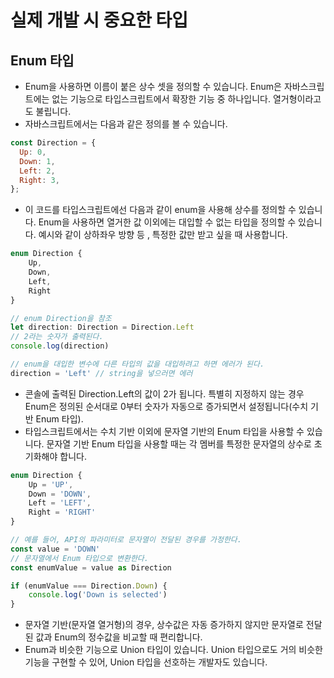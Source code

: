 # 실제 개발 시 중요한 타입

## Enum 타입

- Enum을 사용하면 이름이 붙은 상수 셋을 정의할 수 있습니다. Enum은 자바스크립트에는 없는 기능으로 타입스크립트에서 확장한 기능 중 하나입니다. 열거형이라고도 불립니다.
- 자바스크립트에서는 다음과 같은 정의를 볼 수 있습니다.

```javascript
const Direction = {
  Up: 0,
  Down: 1,
  Left: 2,
  Right: 3,
};
```

- 이 코드를 타입스크립트에선 다음과 같이 enum을 사용해 상수를 정의할 수 있습니다. Enum을 사용하면 열거한 값 이외에는 대입할 수 없는 타입을 정의할 수 있습니다. 예시와 같이 상하좌우 방향 등 , 특정한 값만 받고 싶을 때 사용합니다.

```javascript
enum Direction {
    Up,
    Down,
    Left,
    Right
}

// enum Direction을 참조
let direction: Direction = Direction.Left
// 2라는 숫자가 출력된다.
console.log(direction)

// enum을 대입한 변수에 다른 타입의 값을 대입하려고 하면 에러가 된다.
direction = 'Left' // string을 넣으러면 에러
```

- 콘솔에 출력된 Direction.Left의 값이 2가 됩니다. 특별히 지정하지 않는 경우 Enum은 정의된 순서대로 0부터 숫자가 자동으로 증가되면서 설정됩니다(수치 기반 Enum 타입).
- 타입스크립트에서는 수치 기반 이외에 문자열 기반의 Enum 타입을 사용할 수 있습니다. 문자열 기반 Enum 타입을 사용할 때는 각 멤버를 특정한 문자열의 상수로 초기화해야 합니다.

```javascript
enum Direction {
    Up = 'UP',
    Down = 'DOWN',
    Left = 'LEFT',
    Right = 'RIGHT'
}

// 예를 들어, API의 파라미터로 문자열이 전달된 경우를 가정한다.
const value = 'DOWN'
// 문자열에서 Enum 타입으로 변환한다.
const enumValue = value as Direction

if (enumValue === Direction.Down) {
    console.log('Down is selected')
}
```

- 문자열 기반(문자열 열거형)의 경우, 상수값은 자동 증가하지 않지만 문자열로 전달된 값과 Enum의 정수값을 비교할 때 편리합니다.
- Enum과 비슷한 기능으로 Union 타입이 있습니다. Union 타입으로도 거의 비슷한 기능을 구현할 수 있어, Union 타입을 선호하는 개발자도 있습니다.
